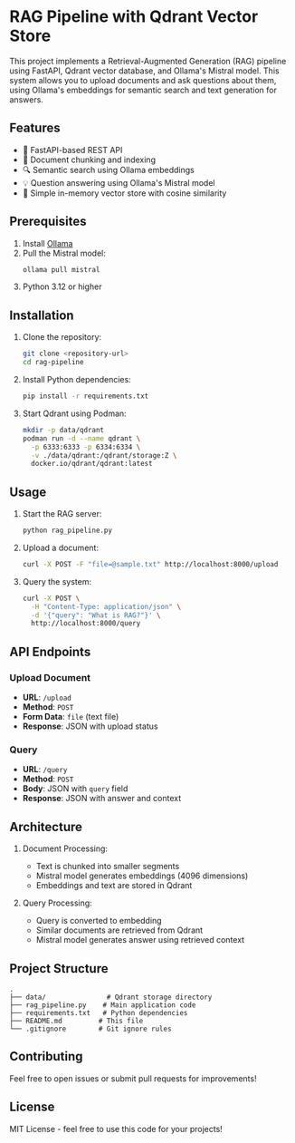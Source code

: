 # RAG Pipeline with Qdrant Vector Store

This project implements a Retrieval-Augmented Generation (RAG) pipeline using FastAPI, Qdrant vector database, and Ollama's Mistral model. This system allows you to upload documents and ask questions about them, using Ollama's embeddings for semantic search and text generation for answers.

## Features

- 🚀 FastAPI-based REST API
- 📑 Document chunking and indexing
- 🔍 Semantic search using Ollama embeddings
- 💡 Question answering using Ollama's Mistral model
- 🔄 Simple in-memory vector store with cosine similarity

## Prerequisites

1. Install [Ollama](https://ollama.ai/)
2. Pull the Mistral model:
   ```bash
   ollama pull mistral
   ```
3. Python 3.12 or higher

## Installation

1. Clone the repository:
   ```bash
   git clone <repository-url>
   cd rag-pipeline
   ```

2. Install Python dependencies:
   ```bash
   pip install -r requirements.txt
   ```

3. Start Qdrant using Podman:
   ```bash
   mkdir -p data/qdrant
   podman run -d --name qdrant \
     -p 6333:6333 -p 6334:6334 \
     -v ./data/qdrant:/qdrant/storage:Z \
     docker.io/qdrant/qdrant:latest
   ```

## Usage

1. Start the RAG server:
   ```bash
   python rag_pipeline.py
   ```

2. Upload a document:
   ```bash
   curl -X POST -F "file=@sample.txt" http://localhost:8000/upload
   ```

3. Query the system:
   ```bash
   curl -X POST \
     -H "Content-Type: application/json" \
     -d '{"query": "What is RAG?"}' \
     http://localhost:8000/query
   ```

## API Endpoints

### Upload Document
- **URL**: `/upload`
- **Method**: `POST`
- **Form Data**: `file` (text file)
- **Response**: JSON with upload status

### Query
- **URL**: `/query`
- **Method**: `POST`
- **Body**: JSON with `query` field
- **Response**: JSON with answer and context

## Architecture

1. Document Processing:
   - Text is chunked into smaller segments
   - Mistral model generates embeddings (4096 dimensions)
   - Embeddings and text are stored in Qdrant

2. Query Processing:
   - Query is converted to embedding
   - Similar documents are retrieved from Qdrant
   - Mistral model generates answer using retrieved context

## Project Structure

```
.
├── data/               # Qdrant storage directory
├── rag_pipeline.py    # Main application code
├── requirements.txt   # Python dependencies
├── README.md         # This file
└── .gitignore        # Git ignore rules
```

## Contributing

Feel free to open issues or submit pull requests for improvements!

## License

MIT License - feel free to use this code for your projects!
